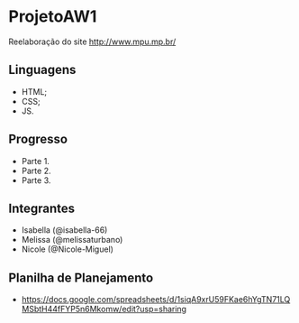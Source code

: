 # ProjetoAW1
Reelaboração do site http://www.mpu.mp.br/


## Linguagens
- HTML;
- CSS;
- JS.


## Progresso
- Parte 1.
- Parte 2.
- Parte 3.


## Integrantes
- Isabella (@isabella-66)
- Melissa (@melissaturbano)
- Nicole (@Nicole-Miguel)


## Planilha de Planejamento
- https://docs.google.com/spreadsheets/d/1siqA9xrU59FKae6hYgTN71LQMSbtH44fFYP5n6Mkomw/edit?usp=sharing
